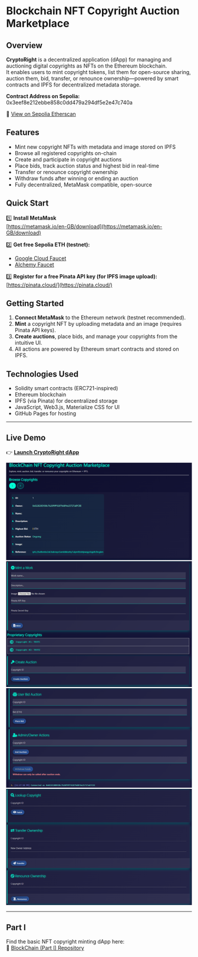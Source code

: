 # Blockchain NFT Copyright Auction Marketplace

## Overview

**CryptoRight** is a decentralized application (dApp) for managing and auctioning digital copyrights as NFTs on the Ethereum blockchain.  
It enables users to mint copyright tokens, list them for open-source sharing, auction them, bid, transfer, or renounce ownership—powered by smart contracts and IPFS for decentralized metadata storage.

**Contract Address on Sepolia:**  
0x3eef8e212ebbe858c0dd479a294df5e2e47c740a

🔗 [View on Sepolia Etherscan](https://sepolia.etherscan.io/tx/0x4c7351200f23fc5cb167e4532a76d5039cc7cae73e85003f2346d92097b57ed5)


## Features

- Mint new copyright NFTs with metadata and image stored on IPFS
- Browse all registered copyrights on-chain
- Create and participate in copyright auctions
- Place bids, track auction status and highest bid in real-time
- Transfer or renounce copyright ownership
- Withdraw funds after winning or ending an auction
- Fully decentralized, MetaMask compatible, open-source

## Quick Start

1️⃣ **Install MetaMask**  
[https://metamask.io/en-GB/download](https://metamask.io/en-GB/download)

2️⃣ **Get free Sepolia ETH (testnet):**  
- [Google Cloud Faucet](https://cloud.google.com/application/web3/faucet/ethereum/sepolia)  
- [Alchemy Faucet](https://www.alchemy.com/faucets/ethereum-sepolia)

3️⃣ **Register for a free Pinata API key (for IPFS image upload):**  
[https://pinata.cloud/](https://pinata.cloud/)


## Getting Started

1. **Connect MetaMask** to the Ethereum network (testnet recommended).
2. **Mint** a copyright NFT by uploading metadata and an image (requires Pinata API keys).
3. **Create auctions**, place bids, and manage your copyrights from the intuitive UI.
4. All actions are powered by Ethereum smart contracts and stored on IPFS.

## Technologies Used

- Solidity smart contracts (ERC721-inspired)
- Ethereum blockchain
- IPFS (via Pinata) for decentralized storage
- JavaScript, Web3.js, Materialize CSS for UI
- GitHub Pages for hosting

---

## Live Demo

👉 **[Launch CryptoRight dApp](https://winstonpgao.github.io/BlockChain_2/)**



![NFT 1](NFT/1.PNG)
![NFT 2](NFT/2.PNG)
![NFT 3](NFT/3.PNG)
![NFT 4](NFT/4.PNG)


---

## Part I

Find the basic NFT copyright minting dApp here:  
🔗 [BlockChain (Part I) Repository](https://github.com/winstonpgao/BlockChain/)
